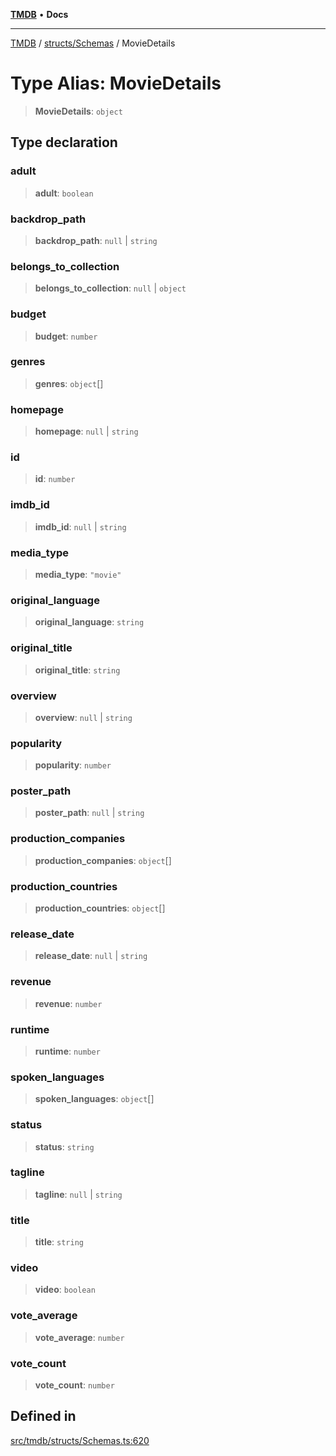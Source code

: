 [**TMDB**](../../../README.md) • **Docs**

***

[TMDB](../../../README.md) / [structs/Schemas](../README.md) / MovieDetails

# Type Alias: MovieDetails

> **MovieDetails**: `object`

## Type declaration

### adult

> **adult**: `boolean`

### backdrop\_path

> **backdrop\_path**: `null` \| `string`

### belongs\_to\_collection

> **belongs\_to\_collection**: `null` \| `object`

### budget

> **budget**: `number`

### genres

> **genres**: `object`[]

### homepage

> **homepage**: `null` \| `string`

### id

> **id**: `number`

### imdb\_id

> **imdb\_id**: `null` \| `string`

### media\_type

> **media\_type**: `"movie"`

### original\_language

> **original\_language**: `string`

### original\_title

> **original\_title**: `string`

### overview

> **overview**: `null` \| `string`

### popularity

> **popularity**: `number`

### poster\_path

> **poster\_path**: `null` \| `string`

### production\_companies

> **production\_companies**: `object`[]

### production\_countries

> **production\_countries**: `object`[]

### release\_date

> **release\_date**: `null` \| `string`

### revenue

> **revenue**: `number`

### runtime

> **runtime**: `number`

### spoken\_languages

> **spoken\_languages**: `object`[]

### status

> **status**: `string`

### tagline

> **tagline**: `null` \| `string`

### title

> **title**: `string`

### video

> **video**: `boolean`

### vote\_average

> **vote\_average**: `number`

### vote\_count

> **vote\_count**: `number`

## Defined in

[src/tmdb/structs/Schemas.ts:620](https://github.com/Norviah/media-hub/blob/d809718af017974e095f312fcfa8bfdf58d3e3e5/src/tmdb/structs/Schemas.ts#L620)
